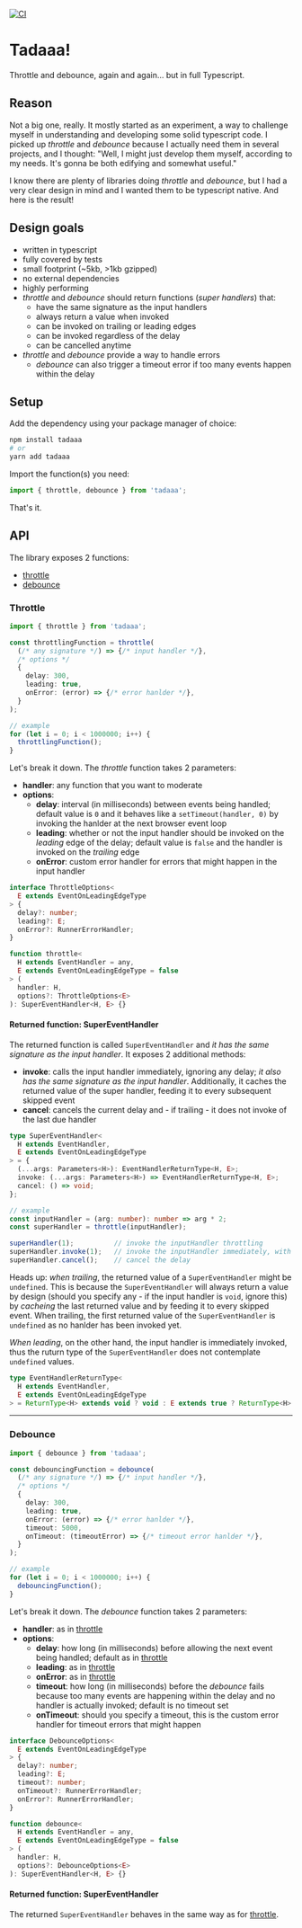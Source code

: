 [![CI](https://github.com/ilmente/tadaaa/actions/workflows/main.yml/badge.svg)](https://github.com/ilmente/tadaaa/actions/workflows/main.yml)

# Tadaaa!

Throttle and debounce, again and again... but in full Typescript.

## Reason

Not a big one, really. It mostly started as an experiment, a way to challenge myself in understanding and developing some solid typescript code.
I picked up *throttle* and *debounce* because I actually need them in several projects, and I thought:
"Well, I might just develop them myself, according to my needs. It's gonna be both edifying and somewhat useful."

I know there are plenty of libraries doing *throttle* and *debounce*, but I had a very clear design in mind and I wanted them to be typescript native.
And here is the result!

## Design goals

- written in typescript
- fully covered by tests
- small footprint (~5kb, >1kb gzipped)
- no external dependencies
- highly performing
- *throttle* and *debounce* should return functions (*super handlers*) that:
  - have the same signature as the input handlers
  - always return a value when invoked
  - can be invoked on trailing or leading edges
  - can be invoked regardless of the delay
  - can be cancelled anytime
- *throttle* and *debounce* provide a way to handle errors
  - *debounce* can also trigger a timeout error if too many events happen within the delay

## Setup

Add the dependency using your package manager of choice:

```bash
npm install tadaaa
# or
yarn add tadaaa
```

Import the function(s) you need:

```ts
import { throttle, debounce } from 'tadaaa';
```

That's it.

## API

The library exposes 2 functions:
- [throttle](#throttle)
- [debounce](#debounce)

### Throttle

```ts
import { throttle } from 'tadaaa';

const throttlingFunction = throttle(
  (/* any signature */) => {/* input handler */},
  /* options */
  {
    delay: 300,
    leading: true,
    onError: (error) => {/* error hanlder */},
  }
);

// example
for (let i = 0; i < 1000000; i++) {
  throttlingFunction();
}
```

Let's break it down. The *throttle* function takes 2 parameters:
- **handler**: any function that you want to moderate
- **options**:
  - **delay**: interval (in milliseconds) between events being handled; default value is `0` and it behaves like a `setTimeout(handler, 0)` by invoking the hanlder at the next browser event loop
  - **leading**: whether or not the input handler should be invoked on the *leading* edge of the delay; default value is `false` and the handler is invoked on the *trailing* edge
  - **onError**: custom error handler for errors that might happen in the input handler

```ts
interface ThrottleOptions<
  E extends EventOnLeadingEdgeType
> {
  delay?: number;
  leading?: E;
  onError?: RunnerErrorHandler;
}

function throttle<
  H extends EventHandler = any,
  E extends EventOnLeadingEdgeType = false
> (
  handler: H,
  options?: ThrottleOptions<E>
): SuperEventHandler<H, E> {}
```

#### Returned function: **SuperEventHandler**

The returned function is called `SuperEventHandler` and *it has the same signature as the input handler*.
It exposes 2 additional methods:
- **invoke**: calls the input handler immediately, ignoring any delay; *it also has the same signature as the input handler*. Additionally, it caches the returned value of the super handler, feeding it to every subsequent skipped event
- **cancel**: cancels the current delay and - if trailing - it does not invoke of the last due handler

```ts
type SuperEventHandler<
  H extends EventHandler,
  E extends EventOnLeadingEdgeType
> = {
  (...args: Parameters<H>): EventHandlerReturnType<H, E>;
  invoke: (...args: Parameters<H>) => EventHandlerReturnType<H, E>;
  cancel: () => void;
};

// example
const inputHandler = (arg: number): number => arg * 2;
const superHandler = throttle(inputHandler);

superHandler(1);          // invoke the inputHandler throttling
superHandler.invoke(1);   // invoke the inputHandler immediately, with no delay
superHandler.cancel();    // cancel the delay
```

Heads up: *when trailing*, the returned value of a `SuperEventHandler` might be `undefined`.
This is because the `SuperEventHandler` will always return a value by design (should you specify any - if the input handler is `void`, ignore this) by *cacheing* the last returned value and by feeding it to every skipped event.
When trailing, the first returned value of the `SuperEventHandler` is `undefined` as no hanlder has been invoked yet.

*When leading*, on the other hand, the input handler is immediately invoked, thus the ruturn type of the `SuperEventHandler` does not contemplate `undefined` values.

```ts
type EventHandlerReturnType<
  H extends EventHandler,
  E extends EventOnLeadingEdgeType
> = ReturnType<H> extends void ? void : E extends true ? ReturnType<H> : ReturnType<H> | undefined;
```

---

### Debounce

```ts
import { debounce } from 'tadaaa';

const debouncingFunction = debounce(
  (/* any signature */) => {/* input handler */},
  /* options */
  {
    delay: 300,
    leading: true,
    onError: (error) => {/* error hanlder */},
    timeout: 5000,
    onTimeout: (timeoutError) => {/* timeout error hanlder */},
  }
);

// example
for (let i = 0; i < 1000000; i++) {
  debouncingFunction();
}
```

Let's break it down. The *debounce* function takes 2 parameters:
- **handler**: as in [throttle](#throttle)
- **options**:
  - **delay**: how long (in milliseconds) before allowing the next event being handled; default as in [throttle](#throttle)
  - **leading**: as in [throttle](#throttle)
  - **onError**: as in [throttle](#throttle)
  - **timeout**: how long (in milliseconds) before the *debounce* fails because too many events are happening within the delay and no handler is actually invoked; default is no timeout set
  - **onTimeout**: should you specify a timeout, this is the custom error handler for timeout errors that might happen

```ts
interface DebounceOptions<
  E extends EventOnLeadingEdgeType
> {
  delay?: number;
  leading?: E;
  timeout?: number;
  onTimeout?: RunnerErrorHandler;
  onError?: RunnerErrorHandler;
}

function debounce<
  H extends EventHandler = any,
  E extends EventOnLeadingEdgeType = false
> (
  handler: H,
  options?: DebounceOptions<E>
): SuperEventHandler<H, E> {}
```

#### Returned function: **SuperEventHandler**

The returned `SuperEventHandler` behaves in the same way as for [throttle](#returned-function-supereventhandler).


